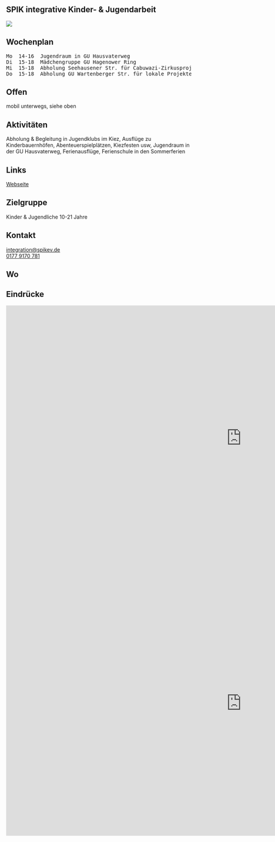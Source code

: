 ## SPIK integrative Kinder- & Jugendarbeit
<img id="topmedia" src="/Jugendklubs/images/SPIK_JK/logo.jpg" />

## Wochenplan
<pre id="weeklyschedule">
Mo  14-16  Jugendraum in GU Hausvaterweg
Di  15-18  Mädchengruppe GU Hagenower Ring
Mi  15-18  Abholung Seehausener Str. für Cabuwazi-Zirkusprojekt
Do  15-18  Abholung GU Wartenberger Str. für lokale Projekte
</pre>

## Offen
mobil unterwegs, siehe oben

## Aktivitäten
<p id="activities">
Abholung & Begleitung in Jugendklubs im Kiez, Ausflüge zu Kinderbauernhöfen, Abenteuerspielplätzen, Kiezfesten usw, Jugendraum in der GU Hausvaterweg, Ferienausflüge, Ferienschule in den Sommerferien
</p>

## Links
<a class="external_link" href="http://www.spikev.de/angebote-fuer-gefluechtete-junge-menschen-und-ihre-familien/">Webseite</a><br>

## Zielgruppe
Kinder & Jugendliche 10-21 Jahre

## Kontakt
[integration@spikev.de](mailto:integration@spikev.de)<br>
<a href="tel:+491779170781">0177 9170 781</a> 

## Wo
<div id="gmap"></div>
<script>window.onload = showMap('Am Berl 15, 13051 Berlin', 0, 'gmap_mini')</script>

## Eindrücke
<div class="mediacontainer">
   <div class="iframecontainer">
    <iframe src="https://player.vimeo.com/video/221344807" width="1280" height="720" frameborder="0" allow="fullscreen" allowfullscreen></iframe>
  </div>
  <div class="iframecontainer">
    <iframe src="https://player.vimeo.com/video/289783997" width="1280" height="720" frameborder="0" allow="fullscreen" allowfullscreen></iframe>
  </div>

